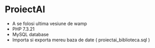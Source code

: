 # ProiectAI
- A se folosi ultima vesiune de wamp
- PHP 7.3.21
- MySQL database
- Importa si exporta mereu baza de date ( proiectai_biblioteca.sql )
